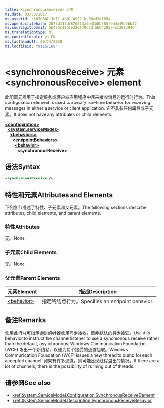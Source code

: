 ```yaml
---
title: <synchronousReceive> 元素
ms.date: 03/30/2017
ms.assetid: cc070387-3d11-4b02-a952-bc08ad2df05a
ms.openlocfilehash: 2073d115dd87d513a6e48b8b585fed4b49d5bb32
ms.sourcegitcommit: 5b475c1855b32cf78d2d1bbb4295e4c236f39464
ms.translationtype: MT
ms.contentlocale: zh-CN
ms.lasthandoff: 09/24/2020
ms.locfileid: "91157169"
---
```

# <a name="synchronousreceive-element"></a><span data-ttu-id="385ed-102">\<synchronousReceive> 元素</span><span class="sxs-lookup"><span data-stu-id="385ed-102">\<synchronousReceive> element</span></span>

<span data-ttu-id="385ed-103">此配置元素用于指定服务或客户端应用程序中用来接收消息的运行时行为。</span><span class="sxs-lookup"><span data-stu-id="385ed-103">This configuration element is used to specify run-time behavior for receiving messages in either a service or client application.</span></span> <span data-ttu-id="385ed-104">它不具有任何属性或子元素。</span><span class="sxs-lookup"><span data-stu-id="385ed-104">It does not have any attributes or child elements.</span></span>  
  
[**\<configuration>**](../configuration-element.md)\
&nbsp;&nbsp;[**\<system.serviceModel>**](system-servicemodel.md)\
&nbsp;&nbsp;&nbsp;&nbsp;[**\<behaviors>**](behaviors.md)\
&nbsp;&nbsp;&nbsp;&nbsp;&nbsp;&nbsp;[**\<endpointBehaviors>**](endpointbehaviors.md)\
&nbsp;&nbsp;&nbsp;&nbsp;&nbsp;&nbsp;&nbsp;&nbsp;[**\<behavior>**](behavior-of-endpointbehaviors.md)\
&nbsp;&nbsp;&nbsp;&nbsp;&nbsp;&nbsp;&nbsp;&nbsp;&nbsp;&nbsp;**\<synchronousReceive>**  
  
## <a name="syntax"></a><span data-ttu-id="385ed-105">语法</span><span class="sxs-lookup"><span data-stu-id="385ed-105">Syntax</span></span>  
  
```xml  
<synchronousReceive />
```  
  
## <a name="attributes-and-elements"></a><span data-ttu-id="385ed-106">特性和元素</span><span class="sxs-lookup"><span data-stu-id="385ed-106">Attributes and Elements</span></span>  

 <span data-ttu-id="385ed-107">下列各节描述了特性、子元素和父元素。</span><span class="sxs-lookup"><span data-stu-id="385ed-107">The following sections describe attributes, child elements, and parent elements.</span></span>  
  
### <a name="attributes"></a><span data-ttu-id="385ed-108">特性</span><span class="sxs-lookup"><span data-stu-id="385ed-108">Attributes</span></span>  

 <span data-ttu-id="385ed-109">无。</span><span class="sxs-lookup"><span data-stu-id="385ed-109">None.</span></span>  
  
### <a name="child-elements"></a><span data-ttu-id="385ed-110">子元素</span><span class="sxs-lookup"><span data-stu-id="385ed-110">Child Elements</span></span>  

 <span data-ttu-id="385ed-111">无。</span><span class="sxs-lookup"><span data-stu-id="385ed-111">None.</span></span>  
  
### <a name="parent-elements"></a><span data-ttu-id="385ed-112">父元素</span><span class="sxs-lookup"><span data-stu-id="385ed-112">Parent Elements</span></span>  
  
|<span data-ttu-id="385ed-113">元素</span><span class="sxs-lookup"><span data-stu-id="385ed-113">Element</span></span>|<span data-ttu-id="385ed-114">描述</span><span class="sxs-lookup"><span data-stu-id="385ed-114">Description</span></span>|  
|-------------|-----------------|  
|[\<behavior>](behavior-of-endpointbehaviors.md)|<span data-ttu-id="385ed-115">指定终结点行为。</span><span class="sxs-lookup"><span data-stu-id="385ed-115">Specifies an endpoint behavior.</span></span>|  
  
## <a name="remarks"></a><span data-ttu-id="385ed-116">备注</span><span class="sxs-lookup"><span data-stu-id="385ed-116">Remarks</span></span>  

 <span data-ttu-id="385ed-117">使用此行为可指示通道侦听器使用同步接收，而非默认的异步接受。</span><span class="sxs-lookup"><span data-stu-id="385ed-117">Use this behavior to instruct the channel listener to use a synchronous receive rather than the default, asynchronous.</span></span> <span data-ttu-id="385ed-118">Windows Communication Foundation (WCF) 发出一个新线程，以便为每个接受的通道抽取。</span><span class="sxs-lookup"><span data-stu-id="385ed-118">Windows Communication Foundation (WCF) issues a new thread to pump for each accepted channel.</span></span> <span data-ttu-id="385ed-119">如果有许多通道，则可能出现线程溢出的情况。</span><span class="sxs-lookup"><span data-stu-id="385ed-119">If there are a lot of channels, there is the possibility of running out of threads.</span></span>  
  
## <a name="see-also"></a><span data-ttu-id="385ed-120">请参阅</span><span class="sxs-lookup"><span data-stu-id="385ed-120">See also</span></span>

- <xref:System.ServiceModel.Configuration.SynchronousReceiveElement>
- <xref:System.ServiceModel.Description.SynchronousReceiveBehavior>

